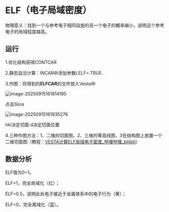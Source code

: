 # ELF（电子局域密度）

物理意义：找到一个与参考电子相同自旋的另一个电子的概率越小，说明这个参考电子的局域程度越高。

## 运行

1.优化结构获得CONTCAR

2.静态自洽计算：INCAR中添加参数LELF=.TRUE.

3.作图：将得到的**ELFCAR**的文件放入Vesta中

![image-20250915161814195](C:\Users\123\AppData\Roaming\Typora\typora-user-images\image-20250915161814195.png)

点击Slice

![image-20250915161935276](C:\Users\123\AppData\Roaming\Typora\typora-user-images\image-20250915161935276.png)

hkl决定切面 d决定切面位置

4.三种作图方法：1、二维的切面图，2、三维的等高线图，3在结构图上放置一个二维切面图（教程：[VESTA](https://www.bilibili.com/video/BV1gF411v7fD/?spm_id_from=333.337.search-card.all.click)[计算](https://www.bilibili.com/video/BV1gF411v7fD/?spm_id_from=333.337.search-card.all.click)[ELF](https://www.bilibili.com/video/BV1gF411v7fD/?spm_id_from=333.337.search-card.all.click)[局域电子密度](https://www.bilibili.com/video/BV1gF411v7fD/?spm_id_from=333.337.search-card.all.click)[_](https://www.bilibili.com/video/BV1gF411v7fD/?spm_id_from=333.337.search-card.all.click)[哔哩哔哩](https://www.bilibili.com/video/BV1gF411v7fD/?spm_id_from=333.337.search-card.all.click)[_](https://www.bilibili.com/video/BV1gF411v7fD/?spm_id_from=333.337.search-card.all.click)[bilibili](https://www.bilibili.com/video/BV1gF411v7fD/?spm_id_from=333.337.search-card.all.click)）

## 数据分析

ELF值为0~1。

ELF=1，完全局域化（红）；

ELF=0.5，说明此处电子接近于金属体系中的电子行为（黄）；

ELF=0，完全离域化（蓝）。